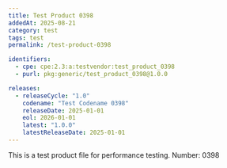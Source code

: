 ```yaml
---
title: Test Product 0398
addedAt: 2025-08-21
category: test
tags: test
permalink: /test-product-0398

identifiers:
  - cpe: cpe:2.3:a:testvendor:test_product_0398
  - purl: pkg:generic/test_product_0398@1.0.0

releases:
  - releaseCycle: "1.0"
    codename: "Test Codename 0398"
    releaseDate: 2025-01-01
    eol: 2026-01-01
    latest: "1.0.0"
    latestReleaseDate: 2025-01-01
---
```


This is a test product file for performance testing. Number: 0398
